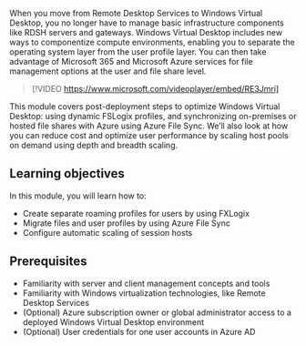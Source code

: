 When you move from Remote Desktop Services to Windows Virtual Desktop, you no longer have to manage basic infrastructure components like RDSH servers and gateways. Windows Virtual Desktop includes new ways to componentize compute environments, enabling you to separate the operating system layer from the user profile layer. You can then take advantage of Microsoft 365 and Microsoft Azure services for file management options at the user and file share level.

> [!VIDEO https://www.microsoft.com/videoplayer/embed/RE3Jmri]

This module covers post-deployment steps to optimize Windows Virtual Desktop: using dynamic FSLogix profiles, and synchronizing on-premises or hosted file shares with Azure using Azure File Sync. We’ll also look at how you can reduce cost and optimize user performance by scaling host pools on demand using depth and breadth scaling.

## Learning objectives

In this module, you will learn how to:

- Create separate roaming profiles for users by using FXLogix
- Migrate files and user profiles by using Azure File Sync
- Configure automatic scaling of session hosts

## Prerequisites

- Familiarity with server and client management concepts and tools
- Familiarity with Windows virtualization technologies, like Remote Desktop Services
- (Optional) Azure subscription owner or global administrator access to a deployed Windows Virtual Desktop environment
- (Optional) User credentials for one user accounts in Azure AD

